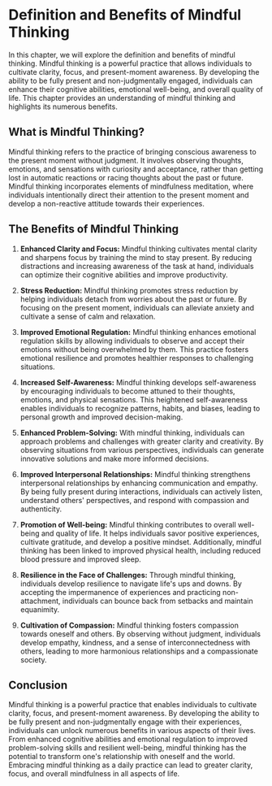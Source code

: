Definition and Benefits of Mindful Thinking
====================================================

In this chapter, we will explore the definition and benefits of mindful thinking. Mindful thinking is a powerful practice that allows individuals to cultivate clarity, focus, and present-moment awareness. By developing the ability to be fully present and non-judgmentally engaged, individuals can enhance their cognitive abilities, emotional well-being, and overall quality of life. This chapter provides an understanding of mindful thinking and highlights its numerous benefits.

**What is Mindful Thinking?**
-----------------------------

Mindful thinking refers to the practice of bringing conscious awareness to the present moment without judgment. It involves observing thoughts, emotions, and sensations with curiosity and acceptance, rather than getting lost in automatic reactions or racing thoughts about the past or future. Mindful thinking incorporates elements of mindfulness meditation, where individuals intentionally direct their attention to the present moment and develop a non-reactive attitude towards their experiences.

**The Benefits of Mindful Thinking**
------------------------------------

1. **Enhanced Clarity and Focus:** Mindful thinking cultivates mental clarity and sharpens focus by training the mind to stay present. By reducing distractions and increasing awareness of the task at hand, individuals can optimize their cognitive abilities and improve productivity.

2. **Stress Reduction:** Mindful thinking promotes stress reduction by helping individuals detach from worries about the past or future. By focusing on the present moment, individuals can alleviate anxiety and cultivate a sense of calm and relaxation.

3. **Improved Emotional Regulation:** Mindful thinking enhances emotional regulation skills by allowing individuals to observe and accept their emotions without being overwhelmed by them. This practice fosters emotional resilience and promotes healthier responses to challenging situations.

4. **Increased Self-Awareness:** Mindful thinking develops self-awareness by encouraging individuals to become attuned to their thoughts, emotions, and physical sensations. This heightened self-awareness enables individuals to recognize patterns, habits, and biases, leading to personal growth and improved decision-making.

5. **Enhanced Problem-Solving:** With mindful thinking, individuals can approach problems and challenges with greater clarity and creativity. By observing situations from various perspectives, individuals can generate innovative solutions and make more informed decisions.

6. **Improved Interpersonal Relationships:** Mindful thinking strengthens interpersonal relationships by enhancing communication and empathy. By being fully present during interactions, individuals can actively listen, understand others' perspectives, and respond with compassion and authenticity.

7. **Promotion of Well-being:** Mindful thinking contributes to overall well-being and quality of life. It helps individuals savor positive experiences, cultivate gratitude, and develop a positive mindset. Additionally, mindful thinking has been linked to improved physical health, including reduced blood pressure and improved sleep.

8. **Resilience in the Face of Challenges:** Through mindful thinking, individuals develop resilience to navigate life's ups and downs. By accepting the impermanence of experiences and practicing non-attachment, individuals can bounce back from setbacks and maintain equanimity.

9. **Cultivation of Compassion:** Mindful thinking fosters compassion towards oneself and others. By observing without judgment, individuals develop empathy, kindness, and a sense of interconnectedness with others, leading to more harmonious relationships and a compassionate society.

**Conclusion**
--------------

Mindful thinking is a powerful practice that enables individuals to cultivate clarity, focus, and present-moment awareness. By developing the ability to be fully present and non-judgmentally engage with their experiences, individuals can unlock numerous benefits in various aspects of their lives. From enhanced cognitive abilities and emotional regulation to improved problem-solving skills and resilient well-being, mindful thinking has the potential to transform one's relationship with oneself and the world. Embracing mindful thinking as a daily practice can lead to greater clarity, focus, and overall mindfulness in all aspects of life.
